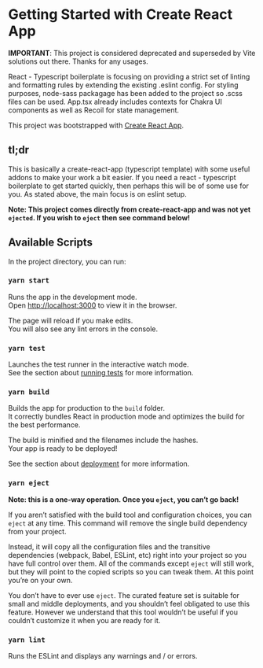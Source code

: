 # Getting Started with Create React App

**IMPORTANT**: This project is considered deprecated and superseded by Vite solutions out there. Thanks for any usages.

React - Typescript boilerplate is focusing on providing a strict set of linting and formatting rules by extending the existing .eslint config.
For styling purposes, node-sass packagage has been added to the project so .scss files can be used.
App.tsx already includes contexts for Chakra UI components as well as Recoil for state management.

This project was bootstrapped with [Create React App](https://github.com/facebook/create-react-app).

## tl;dr

This is basically a create-react-app (typescript template) with some useful addons to make your work a bit easier. If you need a react - typescript boilerplate to get started quickly, then perhaps
this will be of some use for you. As stated above, the main focus is on eslint setup.

**Note: This project comes directly from create-react-app and was not yet `ejected`. If you wish to `eject` then see command below!**

## Available Scripts

In the project directory, you can run:

### `yarn start`

Runs the app in the development mode.\
Open [http://localhost:3000](http://localhost:3000) to view it in the browser.

The page will reload if you make edits.\
You will also see any lint errors in the console.

### `yarn test`

Launches the test runner in the interactive watch mode.\
See the section about [running tests](https://facebook.github.io/create-react-app/docs/running-tests) for more information.

### `yarn build`

Builds the app for production to the `build` folder.\
It correctly bundles React in production mode and optimizes the build for the best performance.

The build is minified and the filenames include the hashes.\
Your app is ready to be deployed!

See the section about [deployment](https://facebook.github.io/create-react-app/docs/deployment) for more information.

### `yarn eject`

**Note: this is a one-way operation. Once you `eject`, you can’t go back!**

If you aren’t satisfied with the build tool and configuration choices, you can `eject` at any time. This command will remove the single build dependency from your project.

Instead, it will copy all the configuration files and the transitive dependencies (webpack, Babel, ESLint, etc) right into your project so you have full control over them. All of the commands except `eject` will still work, but they will point to the copied scripts so you can tweak them. At this point you’re on your own.

You don’t have to ever use `eject`. The curated feature set is suitable for small and middle deployments, and you shouldn’t feel obligated to use this feature. However we understand that this tool wouldn’t be useful if you couldn’t customize it when you are ready for it.

### `yarn lint`

Runs the ESLint and displays any warnings and / or errors.